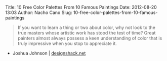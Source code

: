 Title: 10 Free Color Palettes From 10 Famous Paintings
Date: 2012-08-20 13:03
Author: Nacho Cano
Slug: 10-free-color-palettes-from-10-famous-paintings

> If you want to learn a thing or two about color, why not look to the
> true masters whose artistic work has stood the test of time? Great
> painters almost always possess a keen understanding of color that is
> truly impressive when you stop to appreciate it.

- Joshua Johnson | [designshack.net][]

  [designshack.net]: http://designshack.net/articles/inspiration/10-free-color-palettes-from-10-famous-paintings/
    "10 Free Color Palettes From 10 Famous Paintings"

